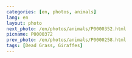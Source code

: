 ```yaml
---
categories: [en, photos, animals]
lang: en
layout: photo
next_photo: /en/photos/animals/P0000352.html
picname: P0000372
prev_photo: /en/photos/animals/P0000258.html
tags: [Dead Grass, Giraffes]
---
```

